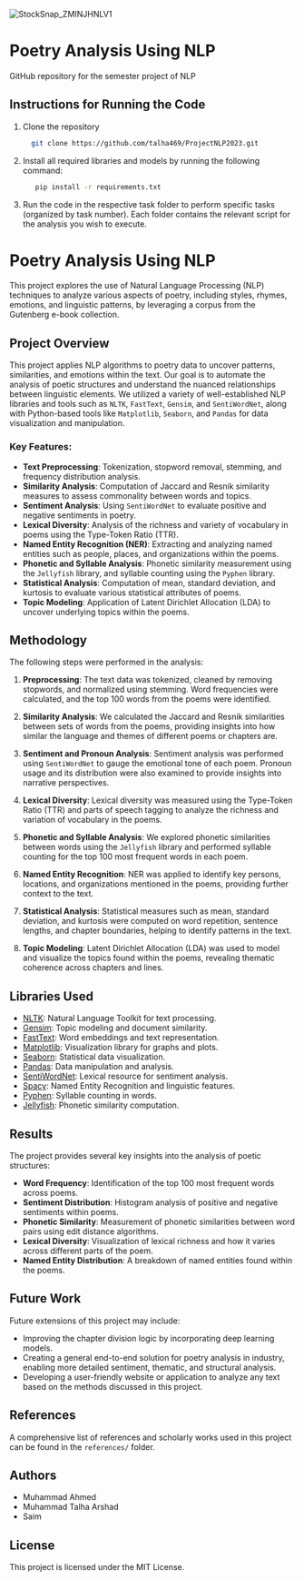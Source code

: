 

![StockSnap_ZMINJHNLV1](https://github.com/talha469/ProjectNLP2023/assets/59912447/47117a45-eaad-4260-9ac1-59f2e68e9003)


# Poetry Analysis Using NLP
GitHub repository for the semester project of NLP

## Instructions for Running the Code
1. Clone the repository
   ```bash
     git clone https://github.com/talha469/ProjectNLP2023.git
   ```
2. Install all required libraries and models by running the following command:
   ```bash
      pip install -r requirements.txt
    ```
3. Run the code in the respective task folder to perform specific tasks (organized by task number). Each folder contains the relevant script for the analysis you wish to execute.

# Poetry Analysis Using NLP

This project explores the use of Natural Language Processing (NLP) techniques to analyze various aspects of poetry, including styles, rhymes, emotions, and linguistic patterns, by leveraging a corpus from the Gutenberg e-book collection.

## Project Overview

This project applies NLP algorithms to poetry data to uncover patterns, similarities, and emotions within the text. Our goal is to automate the analysis of poetic structures and understand the nuanced relationships between linguistic elements. We utilized a variety of well-established NLP libraries and tools such as `NLTK`, `FastText`, `Gensim`, and `SentiWordNet`, along with Python-based tools like `Matplotlib`, `Seaborn`, and `Pandas` for data visualization and manipulation.

### Key Features:
- **Text Preprocessing**: Tokenization, stopword removal, stemming, and frequency distribution analysis.
- **Similarity Analysis**: Computation of Jaccard and Resnik similarity measures to assess commonality between words and topics.
- **Sentiment Analysis**: Using `SentiWordNet` to evaluate positive and negative sentiments in poetry.
- **Lexical Diversity**: Analysis of the richness and variety of vocabulary in poems using the Type-Token Ratio (TTR).
- **Named Entity Recognition (NER)**: Extracting and analyzing named entities such as people, places, and organizations within the poems.
- **Phonetic and Syllable Analysis**: Phonetic similarity measurement using the `Jellyfish` library, and syllable counting using the `Pyphen` library.
- **Statistical Analysis**: Computation of mean, standard deviation, and kurtosis to evaluate various statistical attributes of poems.
- **Topic Modeling**: Application of Latent Dirichlet Allocation (LDA) to uncover underlying topics within the poems.

## Methodology

The following steps were performed in the analysis:

1. **Preprocessing**: The text data was tokenized, cleaned by removing stopwords, and normalized using stemming. Word frequencies were calculated, and the top 100 words from the poems were identified.
   
2. **Similarity Analysis**: We calculated the Jaccard and Resnik similarities between sets of words from the poems, providing insights into how similar the language and themes of different poems or chapters are.
   
3. **Sentiment and Pronoun Analysis**: Sentiment analysis was performed using `SentiWordNet` to gauge the emotional tone of each poem. Pronoun usage and its distribution were also examined to provide insights into narrative perspectives.
   
4. **Lexical Diversity**: Lexical diversity was measured using the Type-Token Ratio (TTR) and parts of speech tagging to analyze the richness and variation of vocabulary in the poems.
   
5. **Phonetic and Syllable Analysis**: We explored phonetic similarities between words using the `Jellyfish` library and performed syllable counting for the top 100 most frequent words in each poem.
   
6. **Named Entity Recognition**: NER was applied to identify key persons, locations, and organizations mentioned in the poems, providing further context to the text.
   
7. **Statistical Analysis**: Statistical measures such as mean, standard deviation, and kurtosis were computed on word repetition, sentence lengths, and chapter boundaries, helping to identify patterns in the text.
   
8. **Topic Modeling**: Latent Dirichlet Allocation (LDA) was used to model and visualize the topics found within the poems, revealing thematic coherence across chapters and lines.

## Libraries Used
- [NLTK](https://www.nltk.org/): Natural Language Toolkit for text processing.
- [Gensim](https://radimrehurek.com/gensim/): Topic modeling and document similarity.
- [FastText](https://fasttext.cc/): Word embeddings and text representation.
- [Matplotlib](https://matplotlib.org/): Visualization library for graphs and plots.
- [Seaborn](https://seaborn.pydata.org/): Statistical data visualization.
- [Pandas](https://pandas.pydata.org/): Data manipulation and analysis.
- [SentiWordNet](https://sentiwordnet.isti.cnr.it/): Lexical resource for sentiment analysis.
- [Spacy](https://spacy.io/): Named Entity Recognition and linguistic features.
- [Pyphen](https://pyphen.org/): Syllable counting in words.
- [Jellyfish](https://github.com/jamesturk/jellyfish): Phonetic similarity computation.

## Results

The project provides several key insights into the analysis of poetic structures:
- **Word Frequency**: Identification of the top 100 most frequent words across poems.
- **Sentiment Distribution**: Histogram analysis of positive and negative sentiments within poems.
- **Phonetic Similarity**: Measurement of phonetic similarities between word pairs using edit distance algorithms.
- **Lexical Diversity**: Visualization of lexical richness and how it varies across different parts of the poem.
- **Named Entity Distribution**: A breakdown of named entities found within the poems.

## Future Work

Future extensions of this project may include:
- Improving the chapter division logic by incorporating deep learning models.
- Creating a general end-to-end solution for poetry analysis in industry, enabling more detailed sentiment, thematic, and structural analysis.
- Developing a user-friendly website or application to analyze any text based on the methods discussed in this project.

## References

A comprehensive list of references and scholarly works used in this project can be found in the `references/` folder.

## Authors
- Muhammad Ahmed
- Muhammad Talha Arshad 
- Saim


## License

This project is licensed under the MIT License.
